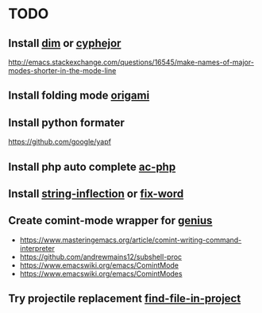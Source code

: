 # TODO

## Install [dim][] or [cyphejor][]

<http://emacs.stackexchange.com/questions/16545/make-names-of-major-modes-shorter-in-the-mode-line>

[cyphejor]: https://github.com/mrkkrp/cyphejor
[dim]: https://github.com/alezost/dim.el

## Install folding mode [origami][]

[origami]: https://github.com/gregsexton/origami.el

## Install python formater

<https://github.com/google/yapf>

## Install php auto complete [ac-php][]

[ac-php]: https://github.com/xcwen/ac-php

## Install [string-inflection][] or [fix-word][]

[fix-word]: https://github.com/mrkkrp/fix-word
[string-inflection]: https://github.com/akicho8/string-inflection

## Create comint-mode wrapper for [genius][]

* <https://www.masteringemacs.org/article/comint-writing-command-interpreter>
* <https://github.com/andrewmains12/subshell-proc>
* <https://www.emacswiki.org/emacs/ComintMode>
* <https://www.emacswiki.org/emacs/ComintModes>

[genius]: http://www.jirka.org/genius.html

## Try projectile replacement [find-file-in-project][]

[find-file-in-project]: https://github.com/technomancy/find-file-in-project
